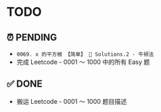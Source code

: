 # TODO

## ⏰ PENDING

- `0069. x 的平方根 【简单】 🎯 Solutions.2 - 牛顿法`
- 完成 Leetcode - 0001 ～ 1000 中的所有 Easy 题

## ✅ DONE

- 搬运 Leetcode - 0001 ～ 1000 题目描述
